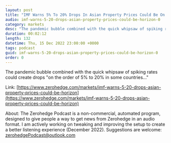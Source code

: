 ```yaml
---
layout: post
title: "IMF Warns 5% To 20% Drops In Asian Property Prices Could Be On The Horizon"
audio: imf-warns-5-20-drops-asian-property-prices-could-be-horizon-0
category: markets
desc: "The pandemic bubble combined with the quick whipsaw of spiking rates could create drops &quot;on the order of 5% to 20% in some countries...&quot;"
duration: 00:02:12
length: 132
datetime: Thu, 15 Dec 2022 23:00:00 +0000
tags: podcast
guid: imf-warns-5-20-drops-asian-property-prices-could-be-horizon-0
order: 0
---
```

The pandemic bubble combined with the quick whipsaw of spiking rates could create drops &quot;on the order of 5% to 20% in some countries...&quot;

Link: [https://www.zerohedge.com/markets/imf-warns-5-20-drops-asian-property-prices-could-be-horizon](https://www.zerohedge.com/markets/imf-warns-5-20-drops-asian-property-prices-could-be-horizon)

About: The Zerohedge Podcast is a non-commercial, automated program, designed to give people a way to get news from Zerohedge in an audio format.  I am actively working on tweaking and improving the setup to create a better listening experience (December 2022).  Suggestions are welcome: [zerohedgePodcast@outlook.com](mailto:zerohedgePodcast@outlook.com)